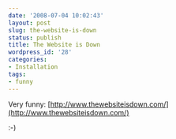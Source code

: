 ```yaml
---
date: '2008-07-04 10:02:43'
layout: post
slug: the-website-is-down
status: publish
title: The Website is Down
wordpress_id: '28'
categories:
- Installation
tags:
- funny
---
```


Very funny: [http://www.thewebsiteisdown.com/](http://www.thewebsiteisdown.com/)

:-)
